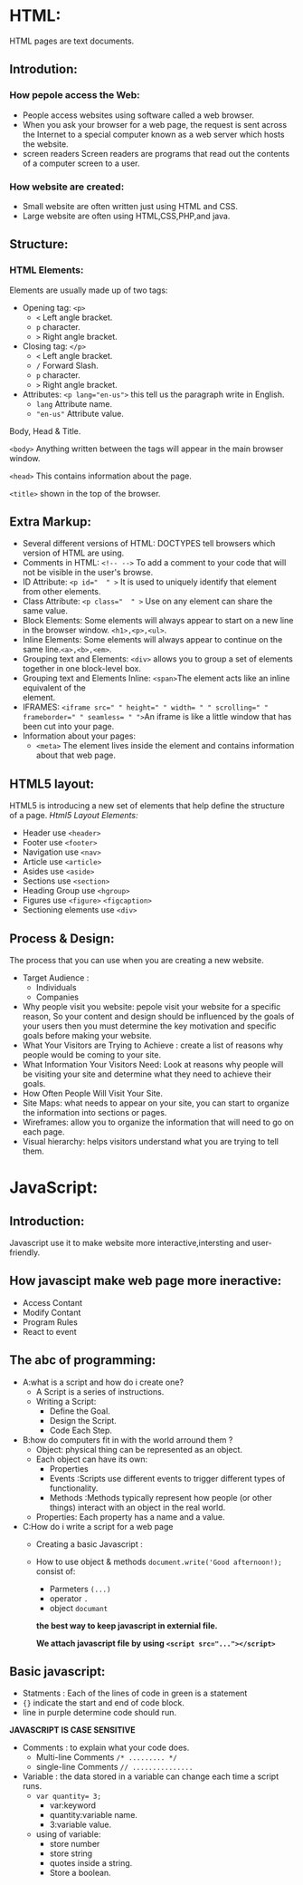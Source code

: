 # HTML:
HTML pages are text documents.
## Introdution:
### How pepole access the Web:
* People access websites using software called a web browser. 
* When you ask your browser for a web page, the request is sent across the Internet to a special computer known as a web server which hosts the website.
* screen readers Screen readers are programs that read out the contents of a computer screen to a user. 
### How website are created:
* Small website are often written just using HTML and CSS.
* Large website are often using HTML,CSS,PHP,and java.

## Structure:
### HTML Elements:
Elements are usually made up of two tags:
* Opening tag:
`<p>` 
  * `<` Left angle bracket.
  * `p` character.
  * `>` Right angle bracket.
* Closing tag:
`</p>` 
  * `<` Left angle bracket.
  * `/` Forward Slash.
  * `p` character.
  * `>` Right angle bracket.
* Attributes:
`<p lang="en-us">` this tell us the paragraph write in English.
  * `lang` Attribute name.
  * `"en-us"` Attribute value.

Body, Head & Title.

`<body>` Anything written between the <body> tags will appear in the main browser window.

`<head>` This contains information about the page.

`<title>` shown in the top of the browser.

## Extra Markup:
* Several different versions of HTML:
DOCTYPES tell browsers which version of HTML are using.
* Comments in HTML:
`<!-- -->`
To add a comment to your code that will not be visible in the user's browse.
* ID Attribute:
`<p id="  " >`
It is used to uniquely identify that element from other elements.
* Class Attribute:
`<p class="  " >`
Use on any element can share the same value.
* Block Elements:
Some elements will always appear to start on a new line in the browser window. `<h1>,<p>,<ul>`.
* Inline Elements:
Some elements will always appear to continue on the same line.`<a>,<b>,<em>`.
* Grouping text and Elements:
`<div>`  allows you to group a set of elements together in one block-level box.
* Grouping text and Elements Inline:
`<span>`The <span> element acts like an inline equivalent of the <div> element.
* IFRAMES:
`<iframe src=" " height=" " width= " " scrolling=" " frameborder=" " seamless= " ">`An iframe is like a little window that has been cut into your page.
* Information about your pages:
  * `<meta>` The <meta> element lives inside the <head> element and contains information about that web page.
## HTML5 layout:
 HTML5 is introducing a new set of elements that help define the structure of a page.
 *Html5 Layout Elements:*
  * Header use `<header>`
  * Footer use `<footer>` 
  * Navigation use `<nav>` 
  * Article use `<article>`
  * Asides use `<aside>`
  * Sections use `<section>`
  * Heading Group use `<hgroup>`
  * Figures use `<figure>` `<figcaption>`
  * Sectioning elements use `<div>`
## Process & Design:

The process that you can use when you are creating a new website.
* Target Audience :
  * Individuals
  * Companies
* Why people visit you website:
pepole visit your website for a specific reason, So your content and design should be influenced by the goals of your users then you must determine the key motivation and specific goals before making your website. 
* What Your Visitors are Trying to Achieve :
 create a list of reasons why people would be coming to your site.
* What Information Your Visitors Need:
 Look at reasons why people will be visiting your site and determine what they need to achieve their goals.
* How Often People Will Visit Your Site.
* Site Maps:
 what needs to appear on your site, you can start to organize the information into sections or pages.
* Wireframes:
 allow you to organize the information that will need to go on each page.
* Visual hierarchy:
 helps visitors understand what you are trying to tell them.
 
# JavaScript:
## Introduction:
Javascript use it to make website more interactive,intersting and user-friendly.
## How javascipt make web page more ineractive:
* Access Contant
* Modify Contant
* Program Rules
* React to event
## The abc of programming:
* A:what is a script and how do i create one?
  * A Script is a series of instructions.
  * Writing a Script:
    * Define the Goal.
    * Design the Script.
    * Code Each Step.
* B:how do computers fit in with the world arround them ?
  * Object: physical thing can be represented as an object.
  * Each object can have its own:
    * Properties
    * Events :Scripts use different events to trigger different types of functionality. 
    * Methods :Methods typically represent how people (or other things) interact with an object in the real world. 
  * Properties: Each property has a name and a value.
* C:How do i write a script for a web page
  * Creating a basic Javascript :
  * How to use object & methods
    `document.write('Good afternoon!);`
     consist of:
       * Parmeters `(...)`
       * operator `.`
       * object `documant`
       
       **the best way to keep javascript in externial file.**
       
       **We attach javascript file by using `<script src="..."></script>`**

## Basic javascript:
* Statments :
Each of the lines of code in green is a statement
* `{}` indicate the start and end of code block.
* line in purple determine code should run.

**JAVASCRIPT IS CASE SENSITIVE**

* Comments :
 to explain what your code does.
  * Multi-line Comments `/* ......... */`
  * single-line Comments `// ...............`
* Variable :
  the data stored in a variable can change each time a script runs.
  * `var quantity= 3;`
    * var:keyword 
    * quantity:variable name.
    * 3:variable value.
  * using of variable:
    * store number
    * store string
    * quotes inside a string.
    * Store a boolean.

























  







